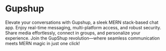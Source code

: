 # Gupshup
Elevate your conversations with Gupshup, a sleek MERN stack-based chat app. Enjoy real-time messaging, multi-platform access, and robust security. Share media effortlessly, connect in groups, and personalize your experience. Join the GupShup revolution—where seamless communication meets MERN magic in just one click!
